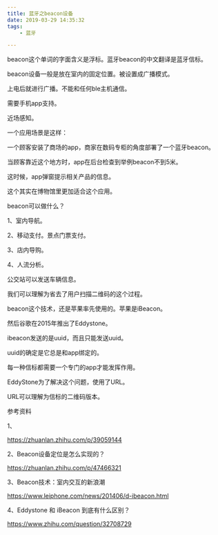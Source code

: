 ```yaml
---
title: 蓝牙之beacon设备
date: 2019-03-29 14:35:32
tags:
	- 蓝牙

---
```




beacon这个单词的字面含义是浮标。蓝牙beacon的中文翻译是蓝牙信标。



beacon设备一般是放在室内的固定位置。被设置成广播模式。

上电后就进行广播。不能和任何ble主机通信。

需要手机app支持。

近场感知。



一个应用场景是这样：

一个顾客安装了商场的app，商家在数码专柜的角度部署了一个蓝牙beacon。

当顾客靠近这个地方时，app在后台检查到举例beacon不到5米。

这时候，app弹窗提示相关产品的信息。

这个其实在博物馆里更加适合这个应用。



beacon可以做什么？

1、室内导航。

2、移动支付。景点门票支付。

3、店内导购。

4、人流分析。

公交站可以发送车辆信息。



我们可以理解为省去了用户扫描二维码的这个过程。

 

beacon这个技术，还是苹果率先使用的。苹果是iBeacon。

然后谷歌在2015年推出了Eddystone。



ibeacon发送的是uuid，而且只能发送uuid。

uuid的确定是它总是和app绑定的。

每一种信标都需要一个专门的app才能发挥作用。

EddyStone为了解决这个问题，使用了URL。

URL可以理解为信标的二维码版本。





参考资料

1、

https://zhuanlan.zhihu.com/p/39059144

2、Beacon设备定位是怎么实现的？

https://zhuanlan.zhihu.com/p/47466321

3、Beacon技术：室内交互的新浪潮

https://www.leiphone.com/news/201406/d-ibeacon.html

4、Eddystone 和 iBeacon 到底有什么区别？

https://www.zhihu.com/question/32708729